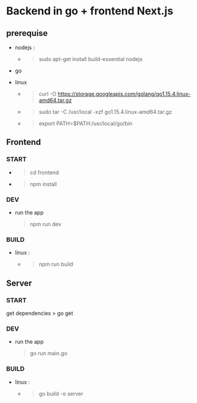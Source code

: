 # Backend in go + frontend Next.js

## prerequise

- nodejs :
  - > sudo apt-get install build-essential nodejs

- go

 - linux

    - > curl -O https://storage.googleapis.com/golang/go1.15.4.linux-amd64.tar.gz

    - > sudo tar -C /usr/local -xzf go1.15.4.linux-amd64.tar.gz

    - > export PATH=$PATH:/usr/local/go/bin


## Frontend

### START
 - > cd frontend
 - > npm install

### DEV

- run the app
    > npm run dev

### BUILD
  - linux :
    - > npm run build


## Server

### START
 get dependencies 
    > go get 

### DEV



- run the app
    > go run main.go

### BUILD
  - linux :
    - > go build -o server
